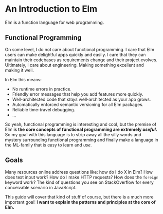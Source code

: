 # An Introduction to Elm

Elm is a function language for web programming.


## Functional Programming

On some level, I do not care about functional programming. I care that Elm users can make delightful apps quickly and easily. I care that they can maintain their codebases as requirements change and their project evolves. Ultimately, I care about engineering. Making something excellent and making it well.

In Elm this means:

  - No runtime errors in practice.
  - Friendly error messages that help you add features more quickly.
  - Well-architected code that *stays* well-architected as your app grows.
  - Automatically enforced semantic versioning for all Elm packages.
  - Reliable time-travel debugging.
  - ...

So yeah, functional programming is interesting and cool, but the premise of Elm is **the core concepts of functional programming are extremely *useful*.** So my goal with this language is to strip away all the silly words and mystery surrounding functional programming and finally make a language in the ML-family that is easy to learn and *use*.


## Goals


Many resources online address questions like: how do I do X in Elm? How does text input work? How do I make HTTP requests? How does the `foreign` keyword work? The kind of questions you see on StackOverflow for every conceivable scenario in JavaScript.


This guide will cover that kind of stuff of course, but there is a much more important goal! **I want to explain the patterns and principles at the core of Elm.** 